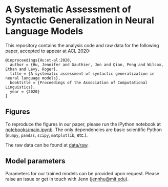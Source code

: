 # A Systematic Assessment of Syntactic Generalization in Neural Language Models

This repository contains the analysis code and raw data for the following paper, accepted to appear at ACL 2020:

```
@inproceedings{Hu:et-al:2020,
  author = {Hu, Jennifer and Gauthier, Jon and Qian, Peng and Wilcox, Ethan and Levy, Roger},
  title = {A systematic assessment of syntactic generalization in neural language models},
  booktitle = {Proceedings of the Association of Computational Linguistics},
  year = {2020}
}
```

## Figures

To reproduce the figures in our paper, please run the iPython notebook
at [notebooks/main.ipynb](notebooks/main.ipynb). The only dependencies
are basic scientific Python (`numpy`, `pandas`, `scipy`, `matplotlib`, etc.).

The raw data can be found at [data/raw](data/raw).

## Model parameters

Parameters for our trained models can be provided upon request. Please raise an issue or get in touch with Jenn ([jennhu@mit.edu](mailto:jennhu@mit.edu)).
